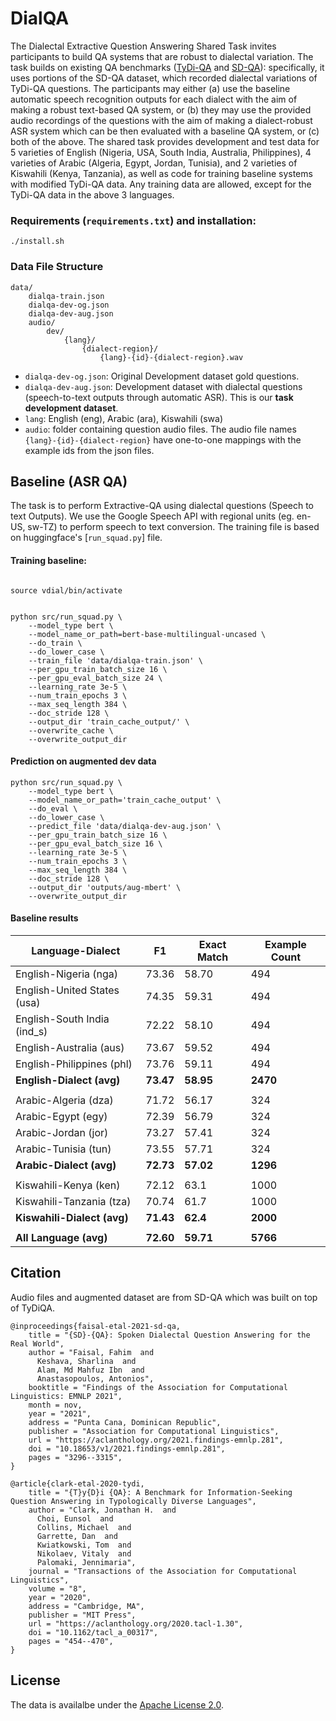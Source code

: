 # DialQA

The Dialectal Extractive Question Answering Shared Task invites participants to build QA systems that are robust to dialectal variation. The task builds on existing QA benchmarks ([TyDi-QA](https://github.com/google-research-datasets/tydiqa) and [SD-QA](https://github.com/ffaisal93/SD-QA)): specifically, it uses portions of the SD-QA dataset, which recorded dialectal variations of TyDi-QA questions. The participants may either (a) use the baseline automatic speech recognition outputs for each dialect with the aim of making a robust text-based QA system, or (b) they may use the provided audio recordings of the questions with the aim of making a dialect-robust ASR system which can be then evaluated with a baseline QA system, or (c) both of the above. The shared task provides development and test data for 5 varieties of English (Nigeria, USA, South India, Australia, Philippines), 4 varieties of Arabic (Algeria, Egypt, Jordan, Tunisia), and 2 varieties of Kiswahili (Kenya, Tanzania), as well as code for training baseline systems with modified TyDi-QA data. Any training data are allowed, except for the TyDi-QA data in the above 3 languages.


### Requirements (`requirements.txt`) and installation: 
```
./install.sh
```

### Data File Structure
```
data/
	dialqa-train.json
	dialqa-dev-og.json
	dialqa-dev-aug.json
	audio/
		dev/
			{lang}/
				{dialect-region}/
					{lang}-{id}-{dialect-region}.wav
```
- `dialqa-dev-og.json`: Original Development dataset gold questions.
- `dialqa-dev-aug.json`: Development dataset with dialectal questions (speech-to-text outputs through automatic ASR). This is our **task development dataset**.
- `lang`: English (eng), Arabic (ara), Kiswahili (swa)
- `audio`: folder containing question audio files. The audio file names `{lang}-{id}-{dialect-region}` have one-to-one mappings with the example ids from the json files.

## Baseline (ASR QA)

The task is to perform Extractive-QA using dialectal questions (Speech to text Outputs). We use the Google Speech API with regional units (eg. en-US, sw-TZ) to perform speech to text conversion. The training file is based on huggingface's [`run_squad.py`] file.


#### Training baseline:

``` 

source vdial/bin/activate


python src/run_squad.py \
	--model_type bert \
	--model_name_or_path=bert-base-multilingual-uncased \
	--do_train \
	--do_lower_case \
	--train_file 'data/dialqa-train.json' \
	--per_gpu_train_batch_size 16 \
	--per_gpu_eval_batch_size 24 \
	--learning_rate 3e-5 \
	--num_train_epochs 3 \
	--max_seq_length 384 \
	--doc_stride 128 \
	--output_dir 'train_cache_output/' \
	--overwrite_cache \
	--overwrite_output_dir
```

#### Prediction on augmented dev data

```
python src/run_squad.py \
	--model_type bert \
	--model_name_or_path='train_cache_output' \
	--do_eval \
	--do_lower_case \
	--predict_file 'data/dialqa-dev-aug.json' \
	--per_gpu_train_batch_size 16 \
	--per_gpu_eval_batch_size 16 \
	--learning_rate 3e-5 \
	--num_train_epochs 3 \
	--max_seq_length 384 \
	--doc_stride 128 \
	--output_dir 'outputs/aug-mbert' \
	--overwrite_output_dir
``` 

#### Baseline results	

| Language-Dialect | F1    | Exact Match | Example Count |
|------------------|-------|-------------|---------------|
| English-Nigeria (nga)     | 73.36 | 58.70       | 494           |
| English-United States (usa)     | 74.35 | 59.31       | 494           |
| English-South India (ind_s)   | 72.22 | 58.10       | 494           |
| English-Australia (aus)     | 73.67 | 59.52       | 494           |
| English-Philippines (phl)      | 73.76 | 59.11       | 494           |
| **English-Dialect (avg)** | **73.47** | **58.95**       | **2470**          |
|                  |       |             |               |
| Arabic-Algeria (dza)       | 71.72 | 56.17       | 324           |
| Arabic-Egypt (egy)       | 72.39 | 56.79       | 324           |
| Arabic-Jordan (jor)       | 73.27 | 57.41       | 324           |
| Arabic-Tunisia (tun)       | 73.55 | 57.71       | 324           |
| **Arabic-Dialect (avg)**  | **72.73** | **57.02**       | **1296**          |
|                  |       |             |               |
| Kiswahili-Kenya (ken)    | 72.12 | 63.1        | 1000          |
| Kiswahili-Tanzania (tza) | 70.74 | 61.7        | 1000          |
| **Kiswahili-Dialect (avg)**  | **71.43** | **62.4**       | **2000**          |
|                  |       |             |               |
| **All Language (avg)**            | **72.60** | **59.71**       | **5766**          |

## Citation
Audio files and augmented dataset are from SD-QA which was built on top of TyDiQA.
~~~
@inproceedings{faisal-etal-2021-sd-qa,
    title = "{SD}-{QA}: Spoken Dialectal Question Answering for the Real World",
    author = "Faisal, Fahim  and
      Keshava, Sharlina  and
      Alam, Md Mahfuz Ibn  and
      Anastasopoulos, Antonios",
    booktitle = "Findings of the Association for Computational Linguistics: EMNLP 2021",
    month = nov,
    year = "2021",
    address = "Punta Cana, Dominican Republic",
    publisher = "Association for Computational Linguistics",
    url = "https://aclanthology.org/2021.findings-emnlp.281",
    doi = "10.18653/v1/2021.findings-emnlp.281",
    pages = "3296--3315",
}
~~~

~~~
@article{clark-etal-2020-tydi,
    title = "{T}y{D}i {QA}: A Benchmark for Information-Seeking Question Answering in Typologically Diverse Languages",
    author = "Clark, Jonathan H.  and
      Choi, Eunsol  and
      Collins, Michael  and
      Garrette, Dan  and
      Kwiatkowski, Tom  and
      Nikolaev, Vitaly  and
      Palomaki, Jennimaria",
    journal = "Transactions of the Association for Computational Linguistics",
    volume = "8",
    year = "2020",
    address = "Cambridge, MA",
    publisher = "MIT Press",
    url = "https://aclanthology.org/2020.tacl-1.30",
    doi = "10.1162/tacl_a_00317",
    pages = "454--470",
}
~~~

## License
The data is availalbe under the [Apache License 2.0](LICENSE).
